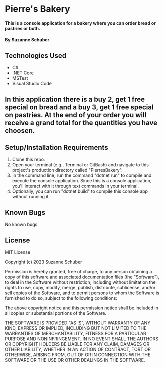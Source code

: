 # Pierre's Bakery

#### This is a console application for a bakery where you can order bread or pastries or both. 
#### By Suzanne Schuber

## Technologies Used

* C#
* .NET Core
* MSTest 
* Visual Studio Code


## In this application there is a buy 2, get 1 free special on bread and a buy 3, get 1 free special on pastries. At the end of your order you will receive a grand total for the quantities you have choosen.

## Setup/Installation Requirements

1. Clone this repo.
2. Open your terminal (e.g., Terminal or GitBash) and navigate to this project's production directory called "PierresBakery".
3. In the command line, run the command "dotnet run" to compile and execute the console application. Since this is a console application, you'll interact with it through text commands in your terminal.
4. Optionally, you can run "dotnet build" to compile this console app without running it.

## Known Bugs
No known bugs

## License
MIT License

Copyright (c) 2023 Suzanne Schuber

Permission is hereby granted, free of charge, to any person obtaining a copy of this software and associated documentation files (the "Software"), to deal in the Software without restriction, including without limitation the rights to use, copy, modify, merge, publish, distribute, sublicense, and/or sell copies of the Software, and to permit persons to whom the Software is furnished to do so, subject to the following conditions:

The above copyright notice and this permission notice shall be included in all copies or substantial portions of the Software.

THE SOFTWARE IS PROVIDED "AS IS", WITHOUT WARRANTY OF ANY KIND, EXPRESS OR IMPLIED, INCLUDING BUT NOT LIMITED TO THE WARRANTIES OF MERCHANTABILITY, FITNESS FOR A PARTICULAR PURPOSE AND NONINFRINGEMENT. IN NO EVENT SHALL THE AUTHORS OR COPYRIGHT HOLDERS BE LIABLE FOR ANY CLAIM, DAMAGES OR OTHER LIABILITY, WHETHER IN AN ACTION OF CONTRACT, TORT OR OTHERWISE, ARISING FROM, OUT OF OR IN CONNECTION WITH THE SOFTWARE OR THE USE OR OTHER DEALINGS IN THE SOFTWARE.